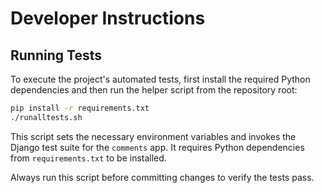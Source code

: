 # Developer Instructions

## Running Tests

To execute the project's automated tests, first install the required Python dependencies and then run the helper script from the repository root:

```bash
pip install -r requirements.txt
./runalltests.sh
```

This script sets the necessary environment variables and invokes the Django test suite for the `comments` app. It requires Python dependencies from `requirements.txt` to be installed.

Always run this script before committing changes to verify the tests pass.

